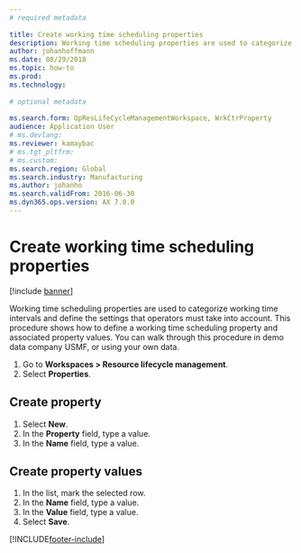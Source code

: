 ```yaml
--- 
# required metadata 
 
title: Create working time scheduling properties
description: Working time scheduling properties are used to categorize working time intervals and define the settings that operators must take into account. 
author: johanhoffmann
ms.date: 08/29/2018
ms.topic: how-to 
ms.prod:  
ms.technology:  
 
# optional metadata 
 
ms.search.form: OpResLifeCycleManagementWorkspace, WrkCtrProperty   
audience: Application User 
# ms.devlang:  
ms.reviewer: kamaybac
# ms.tgt_pltfrm:  
# ms.custom:  
ms.search.region: Global
ms.search.industry: Manufacturing
ms.author: johanho
ms.search.validFrom: 2016-06-30 
ms.dyn365.ops.version: AX 7.0.0 
---
```

# Create working time scheduling properties

[!include [banner](../../includes/banner.md)]

Working time scheduling properties are used to categorize working time intervals and define the settings that operators must take into account. This procedure shows how to define a working time scheduling property and associated property values. You can walk through this procedure in demo data company USMF, or using your own data.

1. Go to **Workspaces \> Resource lifecycle management**.
2. Select **Properties**.

## Create property

1. Select **New**.
2. In the **Property** field, type a value.
3. In the **Name** field, type a value.

## Create property values

1. In the list, mark the selected row.
2. In the **Name** field, type a value.
3. In the **Value** field, type a value.
4. Select **Save**.



[!INCLUDE[footer-include](../../../includes/footer-banner.md)]
